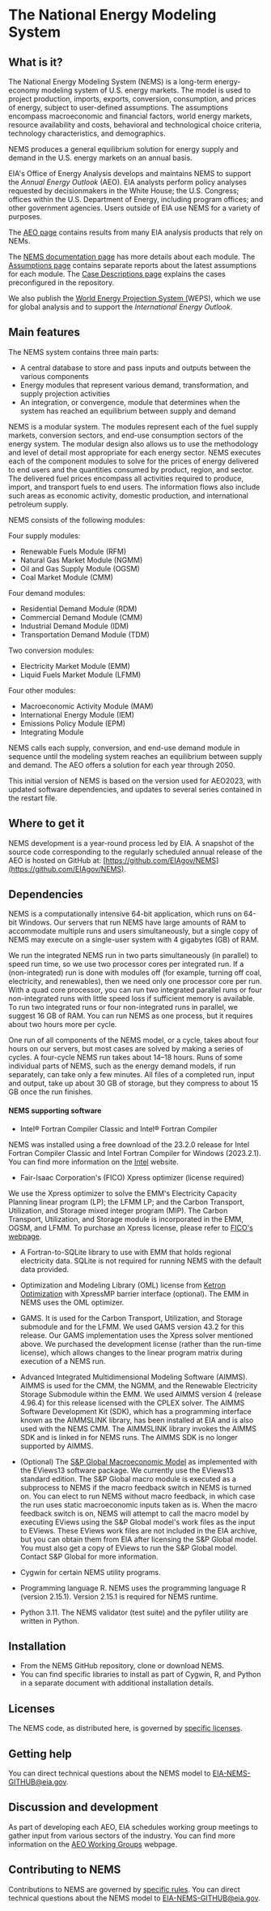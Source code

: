 # ​The National Energy Modeling System

## What is it?

The National Energy Modeling System (NEMS) is a long-term energy-economy modeling system of U.S. energy markets. The model is used to project production, imports, exports, conversion, consumption, and prices of energy, subject to user-defined assumptions. The assumptions encompass macroeconomic and financial factors, world energy markets, resource availability and costs, behavioral and technological choice criteria, technology characteristics, and demographics.

NEMS produces a general equilibrium solution for energy supply and demand in the U.S. energy markets on an annual basis.

EIA's Office of Energy Analysis develops and maintains NEMS to support the _Annual Energy Outlook_ (AEO). EIA analysts perform policy analyses requested by decisionmakers in the White House; the U.S. Congress; offices within the U.S. Department of Energy, including program offices; and other government agencies. Users outside of EIA use NEMS for a variety of purposes.

The [AEO page](https://www.eia.gov/outlooks/aeo/) contains results from many EIA analysis products that rely on NEMs.

The [NEMS documentation page](https://www.eia.gov/outlooks/aeo/nems/documentation/) has more details about each module. The [Assumptions page](https://www.eia.gov/outlooks/aeo/assumptions/) contains separate reports about the latest assumptions for each module. The [Case Descriptions page](https://www.eia.gov/outlooks/aeo/assumptions/case_descriptions.php) explains the cases preconfigured in the repository.

We also publish the [World Energy Projection System (](https://www.eia.gov/outlooks/ieo/ieoweps_sourcecode.php.)WEPS), which we use for global analysis and to support the _International Energy Outlook_.

## Main features

The NEMS system contains three main parts:

- A central database to store and pass inputs and outputs between the various components
- Energy modules that represent various demand, transformation, and supply projection activities
- An integration, or convergence, module that determines when the system has reached an equilibrium between supply and demand

NEMS is a modular system. The modules represent each of the fuel supply markets, conversion sectors, and end-use consumption sectors of the energy system. The modular design also allows us to use the methodology and level of detail most appropriate for each energy sector. NEMS executes each of the component modules to solve for the prices of energy delivered to end users and the quantities consumed by product, region, and sector. The delivered fuel prices encompass all activities required to produce, import, and transport fuels to end users. The information flows also include such areas as economic activity, domestic production, and international petroleum supply.

NEMS consists of the following modules:

Four supply modules:

- Renewable Fuels Module (RFM)
- Natural Gas Market Module (NGMM)
- Oil and Gas Supply Module (OGSM)
- Coal Market Module (CMM)

Four demand modules:

- Residential Demand Module (RDM)
- Commercial Demand Module (CMM)
- Industrial Demand Module (IDM)
- Transportation Demand Module (TDM)

Two conversion modules:

- Electricity Market Module (EMM)
- Liquid Fuels Market Module (LFMM)

Four other modules:

- Macroeconomic Activity Module (MAM)
- International Energy Module (IEM)
- Emissions Policy Module (EPM)
- Integrating Module

NEMS calls each supply, conversion, and end-use demand module in sequence until the modeling system reaches an equilibrium between supply and demand. The AEO offers a solution for each year through 2050.

This initial version of NEMS is based on the version used for AEO2023, with updated software dependencies, and updates to several series contained in the restart file.

## Where to get it

NEMS development is a year-round process led by EIA. A snapshot of the source code corresponding to the regularly scheduled annual release of the AEO is hosted on GitHub at: [https://github.com/EIAgov/NEMS](https://github.com/EIAgov/NEMS).

## Dependencies

NEMS is a computationally intensive 64-bit application, which runs on 64-bit Windows. Our servers that run NEMS have large amounts of RAM to accommodate multiple runs and users simultaneously, but a single copy of NEMS may execute on a single-user system with 4 gigabytes (GB) of RAM.

We run the integrated NEMS run in two parts simultaneously (in parallel) to speed run time, so we use two processor cores per integrated run. If a (non-integrated) run is done with modules off (for example, turning off coal, electricity, and renewables), then we need only one processor core per run. With a quad core processor, you can run two integrated parallel runs or four non-integrated runs with little speed loss if sufficient memory is available. To run two integrated runs or four non-integrated runs in parallel, we suggest 16 GB of RAM. You can run NEMS as one process, but it requires about two hours more per cycle.

One run of all components of the NEMS model, or a cycle, takes about four hours on our servers, but most cases are solved by making a series of cycles. A four-cycle NEMS run takes about 14–18 hours. Runs of some individual parts of NEMS, such as the energy demand models, if run separately, can take only a few minutes. All files of a completed run, input and output, take up about 30 GB of storage, but they compress to about 15 GB once the run finishes.

#### NEMS supporting software

- Intel® Fortran Compiler Classic and Intel® Fortran Compiler

NEMS was installed using a free download of the 23.2.0 release for Intel Fortran Compiler Classic and Intel Fortran Compiler for Windows (2023.2.1). You can find more information on the [Intel](https://www.intel.com/content/www/us/en/developer/articles/tool/oneapi-standalone-components.html#fortran) website.

- Fair-Isaac Corporation's (FICO) Xpress optimizer (license required)

We use the Xpress optimizer to solve the EMM's Electricity Capacity Planning linear program (LP); the LFMM LP; and the Carbon Transport, Utilization, and Storage mixed integer program (MIP). The Carbon Transport, Utilization, and Storage module is incorporated in the EMM, OGSM, and LFMM. To purchase an Xpress license, please refer to [FICO's webpage](https://www.fico.com/en/fico-xpress-trial-and-licensing-options).

- A Fortran-to-SQLite library to use with EMM that holds regional electricity data. SQLite is not required for running NEMS with the default data provided.


- Optimization and Modeling Library (OML) license from [Ketron Optimization](http://www.ketronms.com/oml.shtml) with XpressMP barrier interface (optional). The EMM in NEMS uses the OML optimizer.


- GAMS. It is used for the Carbon Transport, Utilization, and Storage submodule and for the LFMM. We used GAMS version 43.2 for this release. Our GAMS implementation uses the Xpress solver mentioned above. We purchased the development license (rather than the run-time license), which allows changes to the linear program matrix during execution of a NEMS run.


- Advanced Integrated Multidimensional Modeling Software (AIMMS). AIMMS is used for the CMM, the NGMM, and the Renewable Electricity Storage Submodule within the EMM. We used AIMMS version 4 (release 4.96.4) for this release licensed with the CPLEX solver. The AIMMS Software Development Kit (SDK), which has a programming interface known as the AIMMSLINK library, has been installed at EIA and is also used with the NEMS CMM. The AIMMSLINK library invokes the AIMMS SDK and is linked in for NEMS runs. The AIMMS SDK is no longer supported by AIMMS.


- (Optional) The [S&P Global Macroeconomic Model](https://www.spglobal.com/en/) as implemented with the EViews13 software package. We currently use the EViews13 standard edition. The S&P Global macro module is executed as a subprocess to NEMS if the macro feedback switch in NEMS is turned on. You can elect to run NEMS without macro feedback, in which case the run uses static macroeconomic inputs taken as is. When the macro feedback switch is on, NEMS will attempt to call the macro model by executing EViews using the S&P Global model's work files as the input to EViews. These EViews work files are not included in the EIA archive, but you can obtain them from EIA after licensing the S&P Global model. You must also get a copy of EViews to run the S&P Global model. Contact S&P Global for more information.


- Cygwin for certain NEMS utility programs.


- Programming language R. NEMS uses the programming language R (version 2.15.1). Version 2.15.1 is required for NEMS runtime.


- Python 3.11. The NEMS validator (test suite) and the pyfiler utility are written in Python.

## Installation

- From the NEMS GitHub repository, clone or download NEMS.
- You can find specific libraries to install as part of Cygwin, R, and Python in a separate document with additional installation details.

## Licenses 

The NEMS code, as distributed here, is governed by [specific licenses](https://github.com/eiagov).

## Getting help

You can direct technical questions about the NEMS model to <EIA-NEMS-GITHUB@eia.gov>.

## Discussion and development

As part of developing each AEO, EIA schedules working group meetings to gather input from various sectors of the industry. You can find more information on the [AEO Working Groups](https://www.eia.gov/outlooks/aeo/workinggroup/) webpage.

## Contributing to NEMS 

Contributions to NEMS are governed by [specific rules](https://github.com/eiagov).  You can direct technical questions about the NEMS model to <EIA-NEMS-GITHUB@eia.gov>.
